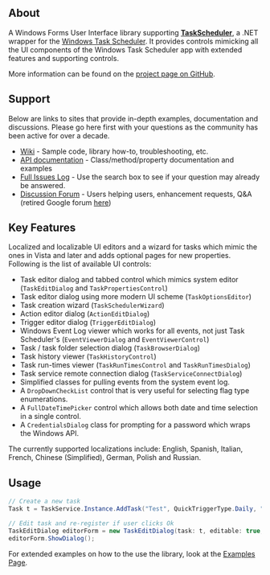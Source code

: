 ## About
A Windows Forms User Interface library supporting [**TaskScheduler**](https://www.nuget.org/packages/TaskScheduler), a .NET wrapper for the [Windows Task Scheduler](https://docs.microsoft.com/en-us/windows/win32/taskschd/task-scheduler-start-page). It provides controls mimicking all the UI components of the Windows Task Scheduler app with extended features and supporting controls.

More information can be found on the [project page on GitHub](https://github.com/dahall/taskscheduler).

## Support
Below are links to sites that provide in-depth examples, documentation and discussions. Please go here first with your questions as the community has been active for over a decade.
* [Wiki](https://github.com/dahall/TaskScheduler/wiki) - Sample code, library how-to, troubleshooting, etc.
* [API documentation](https://dahall.github.io/TaskScheduler) - Class/method/property documentation and examples
* [Full Issues Log](https://github.com/dahall/TaskScheduler/issues?q=) - Use the search box to see if your question may already be answered.
* [Discussion Forum](https://github.com/dahall/TaskScheduler/discussions) - Users helping users, enhancement requests, Q&A (retired Google forum [here](https://groups.google.com/forum/#!forum/taskscheduler))

## Key Features
Localized and localizable UI editors and a wizard for tasks which mimic the ones in Vista and later and adds optional pages for new properties. Following is the list of available UI controls:

* Task editor dialog and tabbed control which mimics system editor (`TaskEditDialog` and `TaskPropertiesControl`)
* Task editor dialog using more modern UI scheme (`TaskOptionsEditor`)
* Task creation wizard (`TaskSchedulerWizard`)
* Action editor dialog (`ActionEditDialog`)
* Trigger editor dialog (`TriggerEditDialog`)
* Windows Event Log viewer which works for all events, not just Task Scheduler's (`EventViewerDialog` and `EventViewerControl`)
* Task / task folder selection dialog (`TaskBrowserDialog`)
* Task history viewer (`TaskHistoryControl`)
* Task run-times viewer (`TaskRunTimesControl` and `TaskRunTimesDialog`)
* Task service remote connection dialog (`TaskServiceConnectDialog`)
* Simplified classes for pulling events from the system event log.
* A `DropDownCheckList` control that is very useful for selecting flag type enumerations.
* A `FullDateTimePicker` control which allows both date and time selection in a single control.
* A `CredentialsDialog` class for prompting for a password which wraps the Windows API.

The currently supported localizations include: English, Spanish, Italian, French, Chinese (Simplified), German, Polish and Russian.

## Usage
```C#
// Create a new task
Task t = TaskService.Instance.AddTask("Test", QuickTriggerType.Daily, "myprogram.exe");

// Edit task and re-register if user clicks Ok
TaskEditDialog editorForm = new TaskEditDialog(task: t, editable: true, registerOnAccept: true);
editorForm.ShowDialog();
```

For extended examples on how to the use the library, look at the [Examples Page](https://github.com/dahall/TaskScheduler/wiki/Examples).